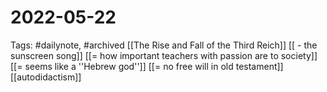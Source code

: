 # 2022-05-22
Tags: #dailynote, #archived 
[[The Rise and Fall of the Third Reich]]
[[ - the sunscreen song]]
[[= how important teachers with passion are to society]]
[[= seems like a ''Hebrew god'']]
[[= no free will in old testament]]
[[autodidactism]]
